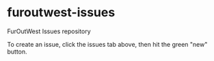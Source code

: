 # furoutwest-issues
FurOutWest Issues repository

To create an issue, click the issues tab above, then hit the green "new" button.
